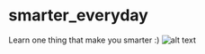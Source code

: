# smarter_everyday
Learn one thing that make you smarter :)
![alt text]([https://github.com/orlevit/smarter_everyday/tree/main/logo.png)
